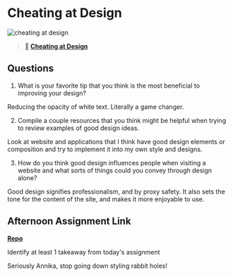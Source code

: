 # Cheating at Design

![cheating at design](https://bcw.blob.core.windows.net/public/img/courses/5247609446691139)

> **📖 [Cheating at Design](https://codeworksacademy.com/fs-student-guide/resources/wk1/04-Cheating-at-Design)**

## Questions

1. What is your favorite tip that you think is the most beneficial to improving your design?

Reducing the opacity of white text. Literally a game changer.

2. Compile a couple resources that you think might be helpful when trying to review examples of good design ideas.

Look at website and applications that I think have good design elements or composition and try to implement it into my own style and designs.

3. How do you think good design influences people when visiting a website and what sorts of things could you convey through design alone?

Good design signifies professionalism, and by proxy safety. It also sets the tone for the content of the site, and makes it more enjoyable to use.

## Afternoon Assignment Link

**[Repo](https://github.com/Annikyet/may11-siteclone)**

Identify at least 1 takeaway from today's assignment

Seriously Annika, stop going down styling rabbit holes!
